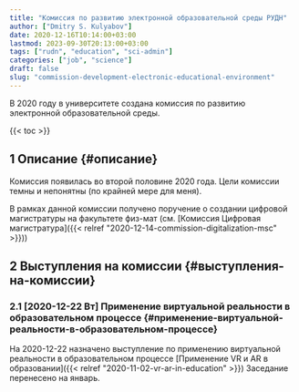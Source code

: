 ```yaml
---
title: "Комиссия по развитию электронной образовательной среды РУДН"
author: ["Dmitry S. Kulyabov"]
date: 2020-12-16T10:14:00+03:00
lastmod: 2023-09-30T20:13:00+03:00
tags: ["rudn", "education", "sci-admin"]
categories: ["job", "science"]
draft: false
slug: "commission-development-electronic-educational-environment"
---
```


В 2020 году в университете создана комиссия по развитию электронной образовательной среды.

<!--more-->

{{< toc >}}


## <span class="section-num">1</span> Описание {#описание}

Комиссия появилась во второй половине 2020 года.
Цели комиссии темны и непонятны (по крайней мере для меня).

В рамках данной комиссии получено поручение о создании цифровой магистратуры на факультете физ-мат (см. [Комиссия Цифровая магистратура]({{< relref "2020-12-14-commission-digitalization-msc" >}}))


## <span class="section-num">2</span> Выступления на комиссии {#выступления-на-комиссии}


### <span class="section-num">2.1</span> <span class="timestamp-wrapper"><span class="timestamp">[2020-12-22 Вт] </span></span> Применение виртуальной реальности в образовательном процессе {#применение-виртуальной-реальности-в-образовательном-процессе}

На 2020-12-22 назначено выступление по применению виртуальной реальности в образовательном процессе [Применение VR и AR в образовании]({{< relref "2020-11-02-vr-ar-in-education" >}})
Заседание перенесено на январь.
